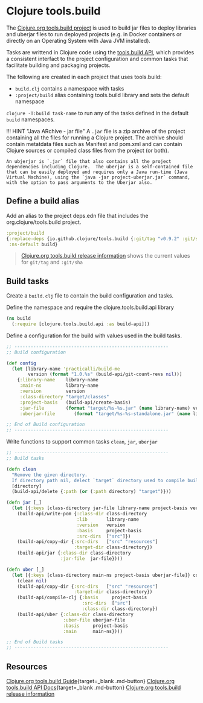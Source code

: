 # Clojure tools.build

The [Clojure.org tools.build project](https://clojure.org/guides/tools_build) is used to build jar files to deploy libraries and uberjar files to run deployed projects (e.g. in Docker containers or directly on an Operating System with Java JVM installed).

Tasks are writtend in Clojure code using the [tools.build API](https://clojure.github.io/tools.build/), which provides a consistent interfact to the project configuration and common tasks that facilitate building and packaging projects.

The following are created in each project that uses tools.build:

* `build.clj` contains a namespace with tasks
* `:project/build` alias containing tools.build library and sets the default namespace

`clojure -T:build task-name` to run any of the tasks defined in the default `build` namespaces.


!!! HINT "Java ARchive - jar file"
    A `.jar` file is a zip archive of the project containing all the files for running a Clojure project.  The archive should contain metatdata files such as Manifest and pom.xml and can contain Clojure sources or compiled class files from the project (or both).

    An ubjerjar is `.jar` file that also contains all the project dependencies including Clojure.  The uberjar is a self-contained file that can be easily deployed and requires only a Java run-time (Java Virtual Machine), using the `java -jar project-uberjar.jar` command, with the option to pass arguments to the Uberjar also.


## Define a build alias

Add an alias to the project deps.edn file that includes the org.clojure/tools.build project.

```clojure title="Project deps.edn"
:project/build
{:replace-deps {io.github.clojure/tools.build {:git/tag "v0.9.2" :git/sha "fe6b140"}}
 :ns-default build}
```

> [Clojure.org tools.build release information](https://github.com/clojure/tools.build#release-information) shows the current values for `git/tag` and `:git/sha`


## Build tasks

Create a `build.clj` file to contain the build configuration and tasks.

Define the namespace and require the clojure.tools.build.api library

```clojure title="build.clj"
(ns build
  (:require [clojure.tools.build.api :as build-api]))
```



Define a configuration for the build with values used in the build tasks.

```clojure title="build.clj"
;; ---------------------------------------------------------
;; Build configuration

(def config
  (let [library-name 'practicalli/build-me
        version (format "1.0.%s" (build-api/git-count-revs nil))]
    {:library-name    library-name
     :main-ns         library-name
     :version         version
     :class-directory "target/classes"
     :project-basis   (build-api/create-basis)
     :jar-file        (format "target/%s-%s.jar" (name library-name) version)
     :uberjar-file       (format "target/%s-%s-standalone.jar" (name library-name) version)}))

;; End of Build configuration
;; ---------------------------------------------------------
```

Write functions to support common tasks `clean`, `jar`, `uberjar`

```clojure title="build.clj"
;; ---------------------------------------------------------
;; Build tasks

(defn clean
  "Remove the given directory.
  If directory path nil, delect `target` directory used to compile build artefacts"
  [directory]
  (build-api/delete {:path (or (:path directory) "target")}))

(defn jar [_]
  (let [{:keys [class-directory jar-file library-name project-basis version]} config]
    (build-api/write-pom {:class-dir class-directory
                          :lib       library-name
                          :version   version
                          :basis     project-basis
                          :src-dirs  ["src"]})
    (build-api/copy-dir {:src-dirs   ["src" "resources"]
                         :target-dir class-directory})
    (build-api/jar {:class-dir class-directory
                    :jar-file  jar-file})))

(defn uber [_]
  (let [{:keys [class-directory main-ns project-basis uberjar-file]} config]
    (clean nil)
    (build-api/copy-dir {:src-dirs   ["src" "resources"]
                         :target-dir class-directory})
    (build-api/compile-clj {:basis     project-basis
                            :src-dirs  ["src"]
                            :class-dir class-directory})
    (build-api/uber {:class-dir class-directory
                     :uber-file uberjar-file
                     :basis     project-basis
                     :main      main-ns})))

;; End of Build tasks
;; ---------------------------------------------------------
```


## Resources

[Clojure.org tools.build Guide](https://clojure.org/guides/tools_build){target=_blank .md-button}
[Clojure.org tools.build API Docs](https://clojure.github.io/tools.build/){target=_blank .md-button}
[Clojure.org tools.build release information](https://github.com/clojure/tools.build#release-information)
